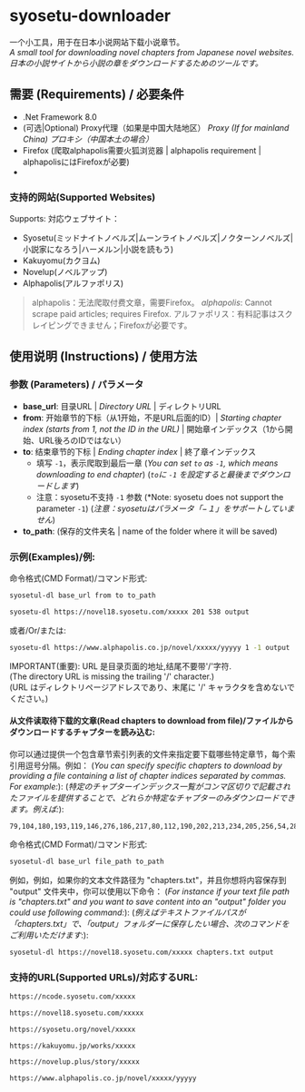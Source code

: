 # syosetu-downloader

一个小工具，用于在日本小说网站下载小说章节。  
*A small tool for downloading novel chapters from Japanese novel websites.*  
*日本の小説サイトから小説の章をダウンロードするためのツールです。*

## 需要 (Requirements) / 必要条件
- .Net Framework 8.0
- (可选|Optional) Proxy代理（如果是中国大陆地区） *Proxy (If for mainland China)* *プロキシ（中国本土の場合）*
- Firefox (爬取alphapolis需要火狐浏览器 | alphapolis requirement | alphapolisにはFirefoxが必要)
- 
### 支持的网站(Supported Websites)
Supports:
対応ウェブサイト：
* Syosetu(ミッドナイトノベルズ|ムーンライトノベルズ|ノクターンノベルズ|小説家になろう|ハーメルン|小説を読もう)
* Kakuyomu(カクヨム)
* Novelup(ノベルアップ)
* Alphapolis(アルファポリス)

> alphapolis：无法爬取付费文章，需要Firefox。
> _alphapolis_: Cannot scrape paid articles; requires Firefox.
> アルファポリス：有料記事はスクレイピングできません；Firefoxが必要です。
> 
## 使用说明 (Instructions) / 使用方法

### 参数 (Parameters) / パラメータ
- **base_url**: 目录URL | *Directory URL* | ディレクトリURL
- **from**: 开始章节的下标（从1开始，不是URL后面的ID）| *Starting chapter index (starts from 1, not the ID in the URL)* | 開始章インデックス（1から開始、URL後ろのIDではない）
- **to**: 结束章节的下标 | *Ending chapter index* | 終了章インデックス 
    - 填写 `-1`，表示爬取到最后一章 (*You can set `to` as `-1`, which means downloading to end chapter*) (*`to`に `-1` を設定すると最後までダウンロードします*)
    - 注意：syosetu不支持 `-1` 参数 (*Note: syosetu does not support the parameter `-1`) (*注意：syosetuはパラメータ「−１」をサポートしていません*)
- **to_path**: (保存的文件夹名 | name of the folder where it will be saved)

### 示例(Examples)/例:

命令格式(CMD Format)/コマンド形式:
```bash 
syosetul-dl base_url from to to_path 
```

```bash
syosetu-dl https://novel18.syosetu.com/xxxxx 201 538 output
```

或者/Or/または:

```bash
syosetu-dl https://www.alphapolis.co.jp/novel/xxxxx/yyyyy 1 -1 output 
```
IMPORTANT(重要): URL 是目录页面的地址,结尾不要带'/'字符.  
(The directory URL is missing the trailing '/' character.)   
(URL はディレクトリページアドレスであり、末尾に '/' キャラクタを含めないでください。)

#### 从文件读取待下载的文章(Read chapters to download from file)/ファイルからダウンロードするチャプターを読み込む:
你可以通过提供一个包含章节索引列表的文件来指定要下载哪些特定章节，每个索引用逗号分隔。例如：
(*You can specify specific chapters to download by providing a file containing a list of chapter indices separated by commas. For example:*):
(*特定のチャプターインデックス一覧がコンマ区切りで記載されたファイルを提供することで、どれらか特定なチャプターのみダウンロードできます。例えば:*):
```textfile.txt:
79,104,180,193,119,146,276,186,217,80,112,190,202,213,234,205,256,54,284...
```

命令格式(CMD Format)/コマンド形式:

```bash 
syosetul-dl base_url file_path to_path 
```

例如，例如，如果你的文本文件路径为 "chapters.txt"，并且你想将内容保存到 "output" 文件夹中，你可以使用以下命令：
(*For instance if your text file path is "chapters.txt" and you want to save content into an "output" folder you could use following command:*):
(*例えばテキストファイルパスが「chapters.txt」で、「output」フォルダーに保存したい場合、次のコマンドをご利用いただけます*:):

```bash 
syosetul-dl https://novel18.syosetu.com/xxxxx chapters.txt output 
```

### 支持的URL(Supported URLs)/対応するURL:
```bash
https://ncode.syosetu.com/xxxxx

https://novel18.syosetu.com/xxxxx

https://syosetu.org/novel/xxxxx 

https://kakuyomu.jp/works/xxxxx 

https://novelup.plus/story/xxxxx 

https://www.alphapolis.co.jp/novel/xxxxx/yyyyy  
```
